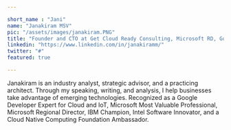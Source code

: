 ```yaml
---

short_name : "Jani"
name: "Janakiram MSV"
pic: "/assets/images/janakiram.PNG"
title: "Founder and CTO at Get Cloud Ready Consulting, Microsoft RD, Google Developer Expert"
linkedin: "https://www.linkedin.com/in/janakiramm/"
twitter: "#"
featured: true

---
```


Janakiram is an industry analyst, strategic advisor, and a practicing architect. Through my speaking, writing, and analysis, I help businesses take advantage of emerging technologies. Recognized as a Google Developer Expert for Cloud and IoT, Microsoft Most Valuable Professional, Microsoft Regional Director, IBM Champion, Intel Software Innovator, and a Cloud Native Computing Foundation Ambassador.